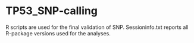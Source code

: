 # TP53_SNP-calling
R scripts are used for the final validation of SNP.
Sessioninfo.txt reports all R-package versions used for the analyses. 
